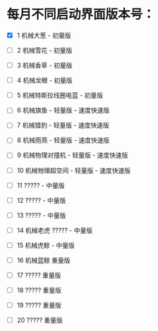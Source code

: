 # 每月不同启动界面版本号：

- [x] 1 机械大葱 - 初量版
- [ ] 2 机械雪花 - 初量版
- [ ] 3 机械香草 - 初量版
- [ ] 4 机械龙眼 - 初量版
- [ ] 5 机械特斯拉线圈电蓝 - 初量版

- [ ] 6 机械旗鱼 - 轻量版 - 速度快速版
- [ ] 7 机械猎豹 - 轻量版 - 速度快速版
- [ ] 8 机械雨燕 - 轻量版 - 速度快速版
- [ ] 9 机械物理对撞机 - 轻量版 - 速度快速版
- [ ] 10 机械物理超空间 - 轻量版 - 速度快速版

- [ ] 11 ????? - 中量版
- [ ] 12 ????? - 中量版
- [ ] 13 ????? - 中量版
- [ ] 14 机械老虎 ????? - 中量版
- [ ] 15 机械虎鲸 - 中量版

- [ ] 16 机械蓝鲸 重量版
- [ ] 17 ????? 重量版
- [ ] 18 ????? 重量版
- [ ] 19 ????? 重量版
- [ ] 20 ????? 重量版
 
